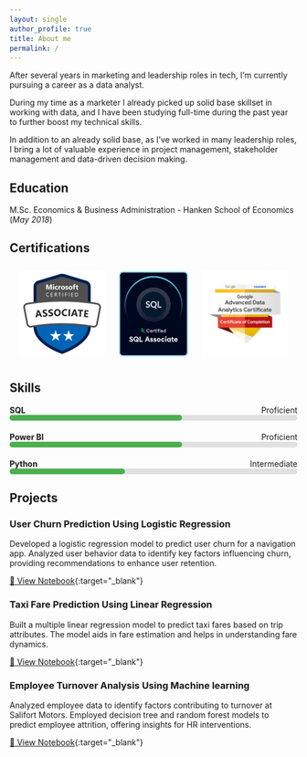 ```yaml
---
layout: single
author_profile: true
title: About me
permalink: /
---
```


After several years in marketing and leadership roles in tech, I’m currently pursuing a career as a data analyst.

During my time as a marketer I already picked up solid base skillset in working with data, and I have been studying full-time during the past year to further boost my technical skills.

In addition to an already solid base, as I’ve worked in many leadership roles, I bring a lot of valuable experience in project management, stakeholder management and data-driven decision making.

## Education

M.Sc. Economics & Business Administration - Hanken School of Economics (_May 2018_)

## Certifications

<p align="center">
  <a href="https://learn.microsoft.com/api/credentials/share/en-us/RobinRehn-4809/9C5005B0712FA3D5?sharingId=67049D86812D4D44" target="_blank" style="display: inline-block; margin: 10px;">
    <img src="assets/microsoft-certified-associate-badge.svg" alt="Microsoft Badge" style="height: 150px;">
  </a>
  <a href="https://www.datacamp.com/certificate/SQA0019802995957" target="_blank" style="display: inline-block; margin: 10px;">
    <img src="assets/datacamp_SQL_Associate_Outline.png" alt="SQL badge" style="height: 150px;">
  </a>
  <a href="https://www.credly.com/earner/earned/badge/f98765d9-c429-4ac5-913d-c8a598817828" target="_blank" style="display: inline-block; margin: 10px;">
    <img src="assets/GoogleBadge.png" alt="Google Badge" style="height: 150px;">
  </a>
</p>


## Skills

<div style="margin-bottom: 20px;">
  <div style="display: flex; justify-content: space-between;">
    <strong>SQL</strong>
    <span>Proficient</span>
  </div>
  <div style="background-color: #e0e0e0; border-radius: 10px; height: 10px; width: 100%;">
    <div style="background-color: #4CAF50; height: 10px; width: 60%; border-radius: 10px;"></div>
  </div>
</div>

<div style="margin-bottom: 20px;">
  <div style="display: flex; justify-content: space-between;">
    <strong>Power BI</strong>
    <span>Proficient</span>
  </div>
  <div style="background-color: #e0e0e0; border-radius: 10px; height: 10px; width: 100%;">
    <div style="background-color: #4CAF50; height: 10px; width: 60%; border-radius: 10px;"></div>
  </div>
</div>

<div style="margin-bottom: 20px;">
  <div style="display: flex; justify-content: space-between;">
    <strong>Python</strong>
    <span>Intermediate</span>
  </div>
  <div style="background-color: #e0e0e0; border-radius: 10px; height: 10px; width: 100%;">
    <div style="background-color: #4CAF50; height: 10px; width: 40%; border-radius: 10px;"></div>
  </div>
</div>

## Projects



### User Churn Prediction Using Logistic Regression

Developed a logistic regression model to predict user churn for a navigation app. Analyzed user behavior data to identify key factors influencing churn, providing recommendations to enhance user retention.

[📖 View Notebook](https://nbviewer.org/github/RobinRehn/Portfolio/blob/main/Project%20files/Waze_LogisticRegression_cleaned.ipynb){:target="_blank"}

### Taxi Fare Prediction Using Linear Regression

Built a multiple linear regression model to predict taxi fares based on trip attributes. The model aids in fare estimation and helps in understanding fare dynamics.

[📖 View Notebook](https://nbviewer.org/github/RobinRehn/Portfolio/blob/main/Project%20files/Automatidata_LinearRegression_cleaned.ipynb){:target="_blank"}

### Employee Turnover Analysis Using Machine learning

Analyzed employee data to identify factors contributing to turnover at Salifort Motors. Employed decision tree and random forest models to predict employee attrition, offering insights for HR interventions.

[📖 View Notebook](https://nbviewer.org/github/RobinRehn/Portfolio/blob/main/Project%20files/Salifort%20Motors_LogisticRegression_ML.ipynb){:target="_blank"}
